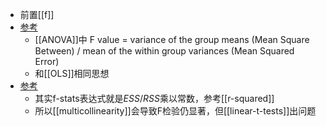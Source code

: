 - 前置[[f]]
- [参考](https://www.statisticshowto.com/probability-and-statistics/f-statistic-value-test/)
  - [[ANOVA]]中 F value = variance of the group means (Mean Square Between) / mean of the within group variances (Mean Squared Error)
  - 和[[OLS]]相同思想
- [参考](https://www.cnblogs.com/tinglele527/p/12015449.html)
  - 其实f-stats表达式就是$ESS/RSS$乘以常数，参考[[r-squared]]
  - 所以[[multicollinearity]]会导致F检验仍显著，但[[linear-t-tests]]出问题